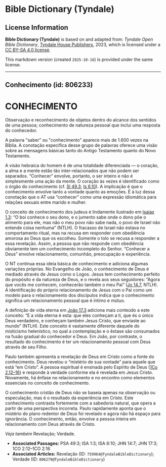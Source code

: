 # Bible Dictionary (Tyndale)

## License Information

**Bible Dictionary (Tyndale)** is based on and adapted from: _Tyndale Open Bible Dictionary_, [Tyndale House Publishers](https://tyndaleopenresources.com/), 2023, which is licensed under a [CC BY-SA 4.0 license](https://creativecommons.org/licenses/by-sa/4.0/legalcode.en).

This markdown version (created `2025-10-16`) is provided under the same license.



--------------------------------

## Conhecimento (id: 806233)

CONHECIMENTO
============

Observação e reconhecimento de objetos dentro do alcance dos sentidos de uma pessoa; conhecimento de natureza pessoal que inclui uma resposta do conhecedor.

A palavra "saber" ou "conhecimento" aparece mais de 1\.600 vezes na Bíblia. A conotação específica desse grupo de palavras oferece uma visão sobre as mensagens básicas tanto do Antigo Testamento quanto do Novo Testamento.

A visão hebraica do homem é de uma totalidade diferenciada — o coração, a alma e a mente estão tão inter\-relacionados que não podem ser separados. “Conhecer” envolve, portanto, o ser inteiro e não é simplesmente uma ação da mente. O coração às vezes é identificado como o órgão do conhecimento (cf. [Sl 49\.3](https://ref.ly/Ps49:3); [Is 6\.10](https://ref.ly/Isa6:10)). A implicação é que o conhecimento envolve tanto a vontade quanto as emoções. É à luz dessa conotação que o AT usa “conhecer” como uma expressão idiomática para relações sexuais entre marido e mulher.

O conceito de conhecimento dos judeus é lindamente ilustrado em [Isaías 1\.3](https://ref.ly/Isa1:3): “O boi conhece o seu dono, e o jumento sabe onde o dono põe o alimento para ele, mas não o meu povo não sabe nada, o povo de Israel não entende coisa nenhuma” (NTLH). O fracasso de Israel não estava no comportamento ritual, mas na recusa em responder com obediência amorosa ao Deus que os escolheu. Somente o tolo se recusa a responder a essa revelação. Assim, a pessoa que não responde com obediência obviamente tem um conhecimento incompleto do Senhor. “Conhecer a Deus” envolve relacionamento, comunhão, preocupação e experiência.

O NT continua essa ideia básica de conhecimento e adiciona algumas variações próprias. No Evangelho de João, o conhecimento de Deus é mediado através de Jesus como o Logos. Jesus tem conhecimento perfeito do propósito e da natureza de Deus, e o revela aos seus seguidores: “Agora que vocês me conhecem, conhecerão também o meu Pai” ([Jo 14\.7](https://ref.ly/John14:7), NTLH). A identificação do próprio relacionamento de Jesus com o Pai como um modelo para o relacionamento dos discípulos indica que o conhecimento significa um relacionamento pessoal que é íntimo e mútuo.

A definição de vida eterna em [João 17\.3](https://ref.ly/John17:3) adiciona mais conteúdo a este conceito: “E a vida eterna é esta: que eles conheçam a ti, que és o único Deus verdadeiro, e conheçam também Jesus Cristo, que enviaste ao mundo” (NTLH). Este conceito é vastamente diferente daquele do misticismo helenístico, no qual a contemplação e o êxtase são consumados na fusão gradual do conhecedor e Deus. Em João, por contraste, o resultado do conhecimento é ter um relacionamento pessoal com Deus através de seu Filho.

Paulo também apresenta a revelação de Deus em Cristo como a fonte do conhecimento. Deus revelou o “mistério de sua vontade” para aquele que está “em Cristo”. A pessoa espiritual é ensinada pelo Espírito de Deus ([1Co 2\.12–16](https://ref.ly/1Cor2:12-1Cor2:16)) e responde à verdade conforme ela é revelada em Jesus Cristo. Novamente, há ênfase no relacionamento e no encontro como elementos essenciais no conceito de conhecimento.

O conhecimento cristão de Deus não se baseia apenas na observação ou especulação, mas é o resultado da experiência em Cristo. Este conhecimento contrasta fortemente com a sabedoria natural, que opera a partir de uma perspectiva incorreta. Paulo rapidamente aponta que o mistério do plano redentor de Deus foi revelado e agora não há espaço para ignorância. O conhecimento, então, envolve a pessoa inteira em relacionamento com Deus através de Cristo.

*Veja também* Revelação; Verdade.

* **Associated Passages:** PSA 49:3; ISA 1:3; ISA 6:10; JHN 14:7; JHN 17:3; 1CO 2:12–1CO 2:16
* **Associated Articles:** Revelação (ID: `759964@TyndaleBibleDictionary`); Verdade (ID: `806279@TyndaleBibleDictionary`)

